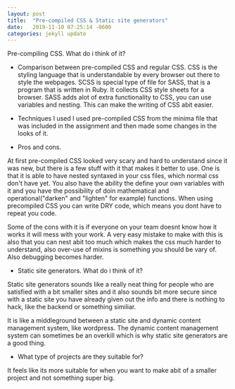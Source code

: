```yaml
---
layout: post
title:  "Pre-compiled CSS & Static site generators"
date:   2019-11-10 07:25:14 -0600
categories: jekyll update
---
```

Pre-compiling CSS. What do i think of it?

- Comparison between pre-compiled CSS and regular CSS.
CSS is the styling language that is understandable by every browser out there to style the webpages.
SCSS is special type of file for SASS, that is a program that is written in Ruby. It collects CSS style sheets for a browser. SASS adds alot of extra functionality to CSS, you can use variables and nesting. This can make the writing of CSS abit easier. 

- Techniques I used
I used pre-compiled CSS from the minima file that was included in the assignment and then made some changes in the looks of it.

- Pros and cons.

At first pre-compiled CSS looked very scary and hard to understand since it was new, but there is a few stuff with it that makes it better to use. One is that it is able to have nested syntaxed in your css files, which normal css don't have yet. You also have the ability the define your own variables with it and you have the possibility of doin mathematical and operational("darken" and "lighten" for example) functions. When using precompiled CSS you can write DRY code, which means you dont have to repeat you code.

Some of the cons with it is if everyone on your team doesnt know how it works it will mess with your work. A very easy mistake to make with this is also that you can nest abit too much which makes the css much harder to understand, also over-use of mixins is something you should be vary of. Also debugging becomes harder.





- Static site generators. What do i think of it?

Static site generators sounds like a really neat thing for people who are satisfied with a bit smaller sites and it also sounds bit more secure since with a static site you have already given out the info and there is nothing to hack, like the backend or something similiar. 

It is like a middleground between a static site and dynamic content management system, like wordpress.  The dynamic content management system can sometimes be an overkill which is why static site generators are a good thing.

- What type of projects are they suitable for?

It feels like its more suitable for when you want to make abit of a smaller project and not something super big.

